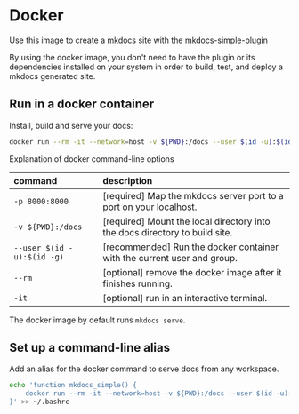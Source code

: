 # Docker

Use this image to create a [mkdocs](https://www.mkdocs.org/) site with the [mkdocs-simple-plugin](http://athackst.github.io/mkdocs-simple-plugin)

By using the docker image, you don't need to have the plugin or its dependencies installed on your system in order to build, test, and deploy a mkdocs generated site.

## Run in a docker container

Install, build and serve your docs:

```bash
docker run --rm -it --network=host -v ${PWD}:/docs --user $(id -u):$(id -g) athackst/mkdocs-simple-plugin
```

Explanation of docker command-line options

<!-- markdownlint-disable MD038 -->
| command                    | description                                                                 |
| :------------------------- | :-------------------------------------------------------------------------- |
| `-p 8000:8000`             | [required] Map the mkdocs server port to a port on your localhost.          |
| `-v ${PWD}:/docs`          | [required] Mount the local directory into the docs directory to build site. |
| `--user $(id -u):$(id -g)` | [recommended] Run the docker container with the current user and group.     |
| `--rm`                     | [optional] remove the docker image after it finishes running.               |
| `-it`                      | [optional] run in an interactive terminal.                                  |

<!-- markdownlint-enable MD038 -->

The docker image by default runs `mkdocs serve`.

## Set up a command-line alias

Add an alias for the docker command to serve docs from any workspace.

```bash
echo 'function mkdocs_simple() { 
    docker run --rm -it --network=host -v ${PWD}:/docs --user $(id -u):$(id -g) athackst/mkdocs-simple-plugin $@ 
}' >> ~/.bashrc
```
